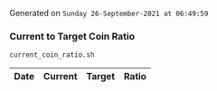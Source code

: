Generated on `Sunday 26-September-2021 at 06:49:59`

### Current to Target Coin Ratio
`current_coin_ratio.sh`

Date|Current|Target|Ratio
---|---|---|---
